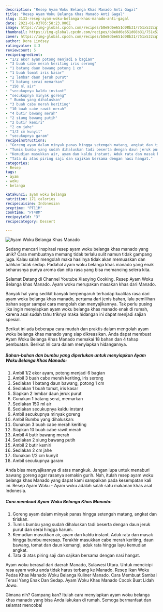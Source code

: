 ```yaml
---
description: "Resep Ayam Woku Belanga Khas Manado Anti Gagal"
title: "Resep Ayam Woku Belanga Khas Manado Anti Gagal"
slug: 3133-resep-ayam-woku-belanga-khas-manado-anti-gagal
date: 2021-01-03T05:58:23.000Z
image: https://img-global.cpcdn.com/recipes/b8e8d6e651d08b31/751x532cq70/ayam-woku-belanga-khas-manado-foto-resep-utama.jpg
thumbnail: https://img-global.cpcdn.com/recipes/b8e8d6e651d08b31/751x532cq70/ayam-woku-belanga-khas-manado-foto-resep-utama.jpg
cover: https://img-global.cpcdn.com/recipes/b8e8d6e651d08b31/751x532cq70/ayam-woku-belanga-khas-manado-foto-resep-utama.jpg
author: Dora Lindsey
ratingvalue: 4.3
reviewcount: 5
recipeingredient:
- "1/2 ekor ayam potong menjadi 6 bagian"
- "3 buah cabe merah keriting iris serong"
- "1 batang daun bawang potong 1 cm"
- "1 buah tomat iris kasar"
- "2 lembar daun jeruk purut"
- "1 batang serai memarkan"
- "150 ml air"
- "secukupnya kaldu instant"
- "secukupnya minyak goreng"
- " Bumbu yang dihaluskan"
- "3 buah cabe merah keriting"
- "10 buah cabe rawit merah"
- "4 butir bawang merah"
- "2 siung bawang putih"
- "2 butir kemiri"
- "2 cm jahe"
- "1/2 cm kunyit"
- "secukupnya garam"
recipeinstructions:
- "Goreng ayam dalam minyak panas hingga setengah matang, angkat dan tiriskan."
- "Tumis bumbu yang sudah dihaluskan tadi beserta dengan daun jeruk purut dan serai hingga harum."
- "Kemudian masukkan air, ayam dan kaldu instant. Aduk rata dan masak hingga bumbu meresap. Terakhir masukkan cabe merah keriting, daun bawang, tomat dan daun kemangi, aduk rata hingga layu kemudian angkat."
- "Tata di atas piring saji dan sajikan bersama dengan nasi hangat."
categories:
- Resep
tags:
- ayam
- woku
- belanga

katakunci: ayam woku belanga 
nutrition: 171 calories
recipecuisine: Indonesian
preptime: "PT11M"
cooktime: "PT48M"
recipeyield: "3"
recipecategory: Dessert

---
```



![Ayam Woku Belanga Khas Manado](https://img-global.cpcdn.com/recipes/b8e8d6e651d08b31/751x532cq70/ayam-woku-belanga-khas-manado-foto-resep-utama.jpg)

Sedang mencari inspirasi resep ayam woku belanga khas manado yang unik? Cara membuatnya memang tidak terlalu sulit namun tidak gampang juga. Kalau salah mengolah maka hasilnya tidak akan memuaskan dan bahkan tidak sedap. Padahal ayam woku belanga khas manado yang enak seharusnya punya aroma dan cita rasa yang bisa memancing selera kita.

Selamat Datang di Channel Youtube Xiaoying Cooking. Resep Ayam Woku Belanga khas Manado. Ayam woku merupakan masakan khas dari Manado.

Banyak hal yang sedikit banyak berpengaruh terhadap kualitas rasa dari ayam woku belanga khas manado, pertama dari jenis bahan, lalu pemilihan bahan segar sampai cara mengolah dan menyajikannya. Tak perlu pusing jika ingin menyiapkan ayam woku belanga khas manado enak di rumah, karena asal sudah tahu triknya maka hidangan ini dapat menjadi sajian spesial.


Berikut ini ada beberapa cara mudah dan praktis dalam mengolah ayam woku belanga khas manado yang siap dikreasikan. Anda dapat membuat Ayam Woku Belanga Khas Manado memakai 18 bahan dan 4 tahap pembuatan. Berikut ini cara dalam menyiapkan hidangannya.

<!--inarticleads1-->

##### Bahan-bahan dan bumbu yang diperlukan untuk menyiapkan Ayam Woku Belanga Khas Manado:

1. Ambil 1/2 ekor ayam, potong menjadi 6 bagian
1. Ambil 3 buah cabe merah keriting, iris serong
1. Sediakan 1 batang daun bawang, potong 1 cm
1. Sediakan 1 buah tomat, iris kasar
1. Siapkan 2 lembar daun jeruk purut
1. Gunakan 1 batang serai, memarkan
1. Sediakan 150 ml air
1. Sediakan secukupnya kaldu instant
1. Ambil secukupnya minyak goreng
1. Ambil  Bumbu yang dihaluskan:
1. Gunakan 3 buah cabe merah keriting
1. Siapkan 10 buah cabe rawit merah
1. Ambil 4 butir bawang merah
1. Sediakan 2 siung bawang putih
1. Ambil 2 butir kemiri
1. Sediakan 2 cm jahe
1. Gunakan 1/2 cm kunyit
1. Ambil secukupnya garam


Anda bisa menyajikannya di atas mangkuk. Jangan lupa untuk menaburi bawang goreng agar rasanya semakin gurih. Nah, itulah resep ayam woku belanga khas Manado yang dapat kami sampaikan pada kesempatan kali ini. Resep Ayam Woku - Ayam woku adalah salah satu makanan khas asal Indonesia. 

<!--inarticleads2-->

##### Cara membuat Ayam Woku Belanga Khas Manado:

1. Goreng ayam dalam minyak panas hingga setengah matang, angkat dan tiriskan.
1. Tumis bumbu yang sudah dihaluskan tadi beserta dengan daun jeruk purut dan serai hingga harum.
1. Kemudian masukkan air, ayam dan kaldu instant. Aduk rata dan masak hingga bumbu meresap. Terakhir masukkan cabe merah keriting, daun bawang, tomat dan daun kemangi, aduk rata hingga layu kemudian angkat.
1. Tata di atas piring saji dan sajikan bersama dengan nasi hangat.


Ayam woku berasal dari daerah Manado, Sulawesi Utara. Untuk mencicipi rasa ayam woku anda tidak harus terbang ke Manado. Resep Ikan Woku Pedas Khas Manado Woku Belanga Kuliner Manado. Cara Membuat Sambal Terasi Yang Enak Dan Sedap. Ayam Woku Khas Manado Cocok Buat Lidah Jowo. 

Gimana nih? Gampang kan? Itulah cara menyiapkan ayam woku belanga khas manado yang bisa Anda lakukan di rumah. Semoga bermanfaat dan selamat mencoba!
